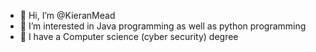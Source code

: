- 👋 Hi, I’m @KieranMead
- 👀 I’m interested in Java programming as well as python programming
- 🌱 I have a Computer science (cyber security) degree


<!---
KieranMead/KieranMead is a ✨ special ✨ repository because its `README.md` (this file) appears on your GitHub profile.
You can click the Preview link to take a look at your changes.
--->
